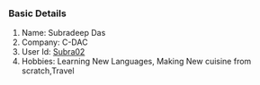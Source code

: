 ### Basic Details
1. Name: Subradeep Das
1. Company: C-DAC
1. User Id: [Subra02](https://github.com/Subra02)
1. Hobbies: Learning New Languages, Making New cuisine from scratch,Travel
